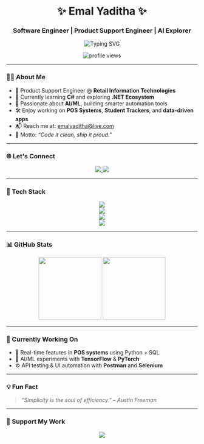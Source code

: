 <h1 align="center">✨ Emal Yaditha ✨</h1>
<h3 align="center">Software Engineer | Product Support Engineer | AI Explorer</h3>

<p align="center">
  <img src="https://readme-typing-svg.demolab.com?font=Fira+Code&duration=13000&pause=1000&color=00F7FF&center=true&vCenter=true&multiline=true&width=550&lines=Crafting+Software+That+Solves+Real+Problems.;Tech+with+Purpose+%7C+Code+with+Passion+%F0%9F%92%BB;Always+Learning+%7C+Always+Building+%F0%9F%9A%80" alt="Typing SVG" />
</p>

<p align="center">
  <img src="https://komarev.com/ghpvc/?username=emalyaditha&label=Profile+Views&color=00d9ff&style=flat-square" alt="profile views" />
</p>

---

### 🧑‍💻 About Me
- 💼 Product Support Engineer @ **Retail Information Technologies**
- 🧠 Currently learning **C#** and exploring **.NET Ecosystem**
- 🤖 Passionate about **AI/ML**, building smarter automation tools
- 🛠️ Enjoy working on **POS Systems**, **Student Trackers**, and **data-driven apps**
- 📬 Reach me at: [emalyaditha@live.com](mailto:emalyaditha@live.com)
- 🎯 Motto: _“Code it clean, ship it proud.”_

---

### 🌐 Let's Connect
<p align="center">
  <a href="https://linkedin.com/in/emalyaditha" target="_blank">
    <img src="https://img.shields.io/badge/LinkedIn-%230077B5?style=for-the-badge&logo=linkedin&logoColor=white" />
  </a>
  <a href="https://x.com/emalyaditha" target="_blank">
    <img src="https://img.shields.io/badge/X-%23000000?style=for-the-badge&logo=twitter&logoColor=white" />
  </a>
</p>

---

### 🧰 Tech Stack
<p align="center">
  <img src="https://skillicons.dev/icons?i=java,python,csharp,cpp,php,js,nodejs" />
  <br />
  <img src="https://skillicons.dev/icons?i=html,css,flutter,dotnet,androidstudio" />
  <br />
  <img src="https://skillicons.dev/icons?i=mysql,mongodb,postgresql,sqlite,mssql" />
  <br />
  <img src="https://skillicons.dev/icons?i=git,github,linux,vscode,postman,figma" />
</p>

---

### 📊 GitHub Stats
<p align="center">
  <img src="https://github-readme-stats.vercel.app/api?username=emalyaditha&show_icons=true&theme=tokyonight" height="165" />
  <img src="https://github-readme-stats.vercel.app/api/top-langs/?username=emalyaditha&layout=compact&theme=tokyonight" height="165" />
</p>

---

### 🚧 Currently Working On
- 🔄 Real-time features in **POS systems** using Python + SQL
- 🧪 AI/ML experiments with **TensorFlow** & **PyTorch**
- ⚙️ API testing & UI automation with **Postman** and **Selenium**

---

### 💡 Fun Fact
> _“Simplicity is the soul of efficiency.” – Austin Freeman_

---

### 🎉 Support My Work
<p align="center">
  <a href="https://www.buymeacoffee.com/emalyaditha" target="_blank">
    <img src="https://img.shields.io/badge/☕-Buy%20me%20a%20coffee-ffdd00?style=for-the-badge" />
  </a>
</p>
